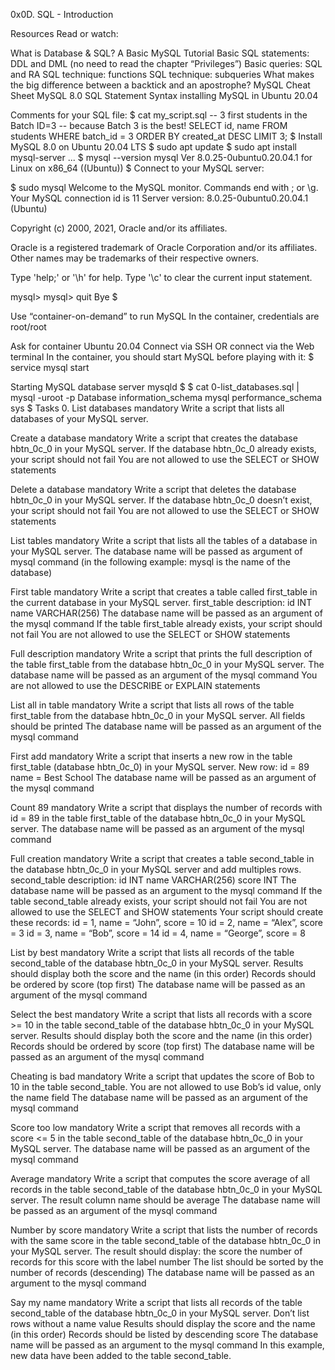 0x0D. SQL - Introduction

Resources Read or watch:

What is Database & SQL? A Basic MySQL Tutorial Basic SQL statements: DDL and DML (no need to read the chapter “Privileges”) Basic queries: SQL and RA SQL technique: functions SQL technique: subqueries What makes the big difference between a backtick and an apostrophe? MySQL Cheat Sheet MySQL 8.0 SQL Statement Syntax installing MySQL in Ubuntu 20.04

Comments for your SQL file: $ cat my_script.sql -- 3 first students in the Batch ID=3 -- because Batch 3 is the best! SELECT id, name FROM students WHERE batch_id = 3 ORDER BY created_at DESC LIMIT 3; $ Install MySQL 8.0 on Ubuntu 20.04 LTS $ sudo apt update $ sudo apt install mysql-server ... $ mysql --version mysql Ver 8.0.25-0ubuntu0.20.04.1 for Linux on x86_64 ((Ubuntu)) $ Connect to your MySQL server:

$ sudo mysql Welcome to the MySQL monitor. Commands end with ; or \g. Your MySQL connection id is 11 Server version: 8.0.25-0ubuntu0.20.04.1 (Ubuntu)

Copyright (c) 2000, 2021, Oracle and/or its affiliates.

Oracle is a registered trademark of Oracle Corporation and/or its affiliates. Other names may be trademarks of their respective owners.

Type 'help;' or '\h' for help. Type '\c' to clear the current input statement.

mysql> mysql> quit Bye $

Use “container-on-demand” to run MySQL In the container, credentials are root/root

Ask for container Ubuntu 20.04 Connect via SSH OR connect via the Web terminal In the container, you should start MySQL before playing with it: $ service mysql start

Starting MySQL database server mysqld $ $ cat 0-list_databases.sql | mysql -uroot -p
Database
information_schema
mysql
performance_schema
sys
$
Tasks 0. List databases mandatory Write a script that lists all databases of your MySQL server.

Create a database mandatory Write a script that creates the database hbtn_0c_0 in your MySQL server.
If the database hbtn_0c_0 already exists, your script should not fail You are not allowed to use the SELECT or SHOW statements

Delete a database mandatory Write a script that deletes the database hbtn_0c_0 in your MySQL server.
If the database hbtn_0c_0 doesn’t exist, your script should not fail You are not allowed to use the SELECT or SHOW statements

List tables mandatory Write a script that lists all the tables of a database in your MySQL server.
The database name will be passed as argument of mysql command (in the following example: mysql is the name of the database)

First table mandatory Write a script that creates a table called first_table in the current database in your MySQL server.
first_table description: id INT name VARCHAR(256) The database name will be passed as an argument of the mysql command If the table first_table already exists, your script should not fail You are not allowed to use the SELECT or SHOW statements

Full description mandatory Write a script that prints the full description of the table first_table from the database hbtn_0c_0 in your MySQL server.
The database name will be passed as an argument of the mysql command You are not allowed to use the DESCRIBE or EXPLAIN statements

List all in table mandatory Write a script that lists all rows of the table first_table from the database hbtn_0c_0 in your MySQL server.
All fields should be printed The database name will be passed as an argument of the mysql command

First add mandatory Write a script that inserts a new row in the table first_table (database hbtn_0c_0) in your MySQL server.
New row: id = 89 name = Best School The database name will be passed as an argument of the mysql command

Count 89 mandatory Write a script that displays the number of records with id = 89 in the table first_table of the database hbtn_0c_0 in your MySQL server.
The database name will be passed as an argument of the mysql command

Full creation mandatory Write a script that creates a table second_table in the database hbtn_0c_0 in your MySQL server and add multiples rows.
second_table description: id INT name VARCHAR(256) score INT The database name will be passed as an argument to the mysql command If the table second_table already exists, your script should not fail You are not allowed to use the SELECT and SHOW statements Your script should create these records: id = 1, name = “John”, score = 10 id = 2, name = “Alex”, score = 3 id = 3, name = “Bob”, score = 14 id = 4, name = “George”, score = 8

List by best mandatory Write a script that lists all records of the table second_table of the database hbtn_0c_0 in your MySQL server.
Results should display both the score and the name (in this order) Records should be ordered by score (top first) The database name will be passed as an argument of the mysql command

Select the best mandatory Write a script that lists all records with a score >= 10 in the table second_table of the database hbtn_0c_0 in your MySQL server.
Results should display both the score and the name (in this order) Records should be ordered by score (top first) The database name will be passed as an argument of the mysql command

Cheating is bad mandatory Write a script that updates the score of Bob to 10 in the table second_table.
You are not allowed to use Bob’s id value, only the name field The database name will be passed as an argument of the mysql command

Score too low mandatory Write a script that removes all records with a score <= 5 in the table second_table of the database hbtn_0c_0 in your MySQL server.
The database name will be passed as an argument of the mysql command

Average mandatory Write a script that computes the score average of all records in the table second_table of the database hbtn_0c_0 in your MySQL server.
The result column name should be average The database name will be passed as an argument of the mysql command

Number by score mandatory Write a script that lists the number of records with the same score in the table second_table of the database hbtn_0c_0 in your MySQL server.
The result should display: the score the number of records for this score with the label number The list should be sorted by the number of records (descending) The database name will be passed as an argument to the mysql command

Say my name mandatory Write a script that lists all records of the table second_table of the database hbtn_0c_0 in your MySQL server.
Don’t list rows without a name value Results should display the score and the name (in this order) Records should be listed by descending score The database name will be passed as an argument to the mysql command In this example, new data have been added to the table second_table.
